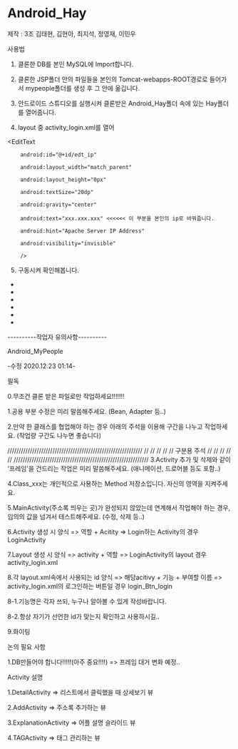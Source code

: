 # Android_Hay

제작 : 3조 김태현, 김현아, 최지석, 정영재, 이민우

사용법

1. 클론한 DB를 본인 MySQL에 Import합니다.

2. 클론한 JSP폴더 안의 파일들을 본인의 Tomcat-webapps-ROOT경로로 들어가서 mypeople폴더를 생성 후 그 안에 옮깁니다.

3. 안드로이드 스튜디오를 실행시켜 클론받은 Android_Hay폴더 속에 있는 Hay폴더를 열어줍니다.

4. layout 중 activity_login.xml를 열어 

<EditText

        android:id="@+id/edt_ip"
        
        android:layout_width="match_parent"
        
        android:layout_height="0px"
        
        android:textSize="20dp"
        
        android:gravity="center"
        
        android:text="xxx.xxx.xxx" <<<<<< 이 부분을 본인의 ip로 바꿔줍니다.
        
        android:hint="Apache Server IP Address"
        
        android:visibility="invisible"
        
        />
        
5. 구동시켜 확인해봅니다.

-

-

-

-

-

-


----------작업자 유의사항----------

Android_MyPeople

-수정 2020.12.23 01:14-

필독

0.무조건 클론 받은 파일로만 작업하세요!!!!!!!

1.공용 부분 수정은 미리 말씀해주세요. (Bean, Adapter 등..)

2.만약 한 클래스를 협업해야 하는 경우 아래의 주석을 이용해 구간을 나누고 작업하세요. (작업량 구간도 나누면 좋습니다)

////////////////////////////////////////////////////////////
//                                                        //
//                                                        //
//                       구분용 주석                       //
//                                                        //
//                                                        //
////////////////////////////////////////////////////////////
3.Activity 추가 및 삭제와 같이 '프레임'을 건드리는 작업은 미리 말씀해주세요. (애니메이션, 드로어블 등도 포함..)

4.Class_xxx는 개인적으로 사용하는 Method 저장소입니다. 자신의 영역을 지켜주세요.

5.MainActivity(주소록 띄우는 곳)가 완성되지 않았는데 연계해서 작업해야 하는 경우, 임의의 값을 넘겨서 테스트해주세요. (수정, 삭제 등..)

6.Activity 생성 시 양식 => 역할 + Acitity => Login하는 Activity의 경우 LoginActivity

7.Layout 생성 시 양식 => activity + 역할 => LoginActivity의 layout 경우 activity_login.xml

8.각 layout.xml속에서 사용되는 id 양식 => 해당acitivy + 기능 + 부여할 이름 => activity_login.xml의 로그인하는 버튼일 경우 login_Btn_login

8-1.기능명은 각자 쓰되, 누구나 알아볼 수 있게 작성바랍니다.

8-2.항상 자기가 선언한 id가 맞는지 확인하고 사용하시길..

9.화이팅

논의 필요 사항

1.DB만들어야 합니다!!!!!(아주 중요!!!!) => 프레임 대거 변화 예정..

Activity 설명

1.DetailActivity => 리스트에서 클릭했을 때 상세보기 뷰

2.AddActivity => 주소록 추가하는 뷰

3.ExplanationActivity => 어플 설명 슬라이드 뷰

4.TAGActivity => 태그 관리하는 뷰


